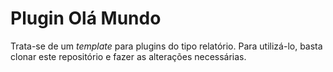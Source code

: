# Plugin Olá Mundo
Trata-se de um *template* para plugins do tipo relatório. Para utilizá-lo, basta clonar este repositório e fazer as alterações necessárias.

